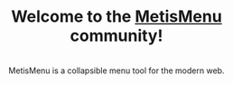 <h1 align="center">Welcome to the <a href="https://metismenu.github.io">MetisMenu</a> community!</h1>
<p align="center">
<br/>
  MetisMenu is a collapsible menu tool for the modern web.
</p>